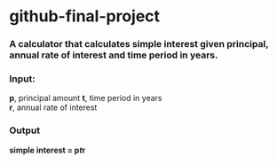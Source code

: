 # github-final-project

### A calculator that calculates simple interest given principal, annual rate of interest and time period in years.

### Input:
   <b>p</b>, principal amount
   <b>t</b>, time period in years <br>
   <b>r</b>, annual rate of interest <br>
### Output
   <b> simple interest = p*t*r <b>
